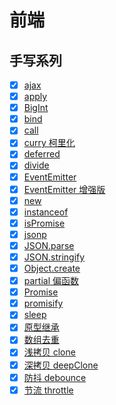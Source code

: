 # 前端 <!-- {docsify-ignore-all} -->

<!-- ## HTML

- doctype
- 各种元素
- link
- input 类型

## CSS

- 盒模型
- Flex
- 选择器、优先级
- 伪类
- 伪元素
- margin 塌陷
- position
- BFC

## JavaScript

- 事件循环，Node 的事件循环
- Proxy
- this 指向
- 原型与原型链、继承
- 闭包与应用场景
- 模块、ES6 与 Commonjs、循环引用
- 数据类型、原始类型与引用类型
- 内存回收

## DOM 与 浏览器

- 浏览器渲染原理
- localStorage、sessionStorage
- 页面生命周期
- location、URL
- history
- navigator
- 事件、事件代理、自定义事件
- 事件冒泡与捕获
- mouseover 与 mouseenter
- 元素大小与大小
- 拖拽
- ajax
- fetch

## HTTP

- HTTP
- HTTP2
- 状态码
- headers
- contentType
- cookie
- 缓存
- websocket
- 跨域与 CORS
- 长连接
- TCP 三次握手与四次挥手

## 网络安全

- xss
- csrf

## React

- 生命周期、不安全的生命周期
- hooks
- hooks 的原理
- 手写一个 hook
- 为什么要用 hooks
- diff 算法，与 vue 的区别
- 虚拟 DOM
- MVC
- memo 原理
- setState 同步或异步
- 相关库

## Webpack

- 构建原理
- 常用 loader
- 常用 plugin
- 实现 loader
- 实现 plugin
- 优化
- webpack 5 特点
- parcel、snowpack、vite
- lerna

## TypeScript

- 数据类型
- 类型声明文件

## 小程序

- 原理
- 性能优化
- 组件列表
- API 列表

## Taro

- 原理

## Nodejs

- 优缺点
- 常用 模块
- 事件循环
- Koa 与相关库
- express
- npm、npm scripts

## 性能优化

## 所谓原理

- 路由实现原理
- 浏览器原理
- react 原理
- MobX 原理
- webpack 构建原理 -->

## 手写系列

- [x] [ajax](手写系列/ajax.md)
- [x] [apply](手写系列/apply.md)
- [x] [BigInt](手写系列/big-int.md)
- [x] [bind](手写系列/bind.md)
- [x] [call](手写系列/call.md)
- [x] [curry 柯里化](手写系列/curry.md)
- [x] [deferred](手写系列/deferred.md)
- [x] [divide](手写系列/divide.md)
- [x] [EventEmitter](手写系列/event-emitter.md)
- [x] [EventEmitter 增强版](手写系列/event-emitter2.md)
- [x] [new](手写系列/new.md)
- [x] [instanceof](手写系列/instanceof.md)
- [x] [isPromise](手写系列/is-promise.md)
- [x] [jsonp](手写系列/jsonp.md)
- [x] [JSON.parse](手写系列/json-parse.md)
- [x] [JSON.stringify](手写系列/json-stringify.md)
- [x] [Object.create](手写系列/object-create.md)
- [x] [partial 偏函数](手写系列/partial.md)
- [x] [Promise](手写系列/promise.md)
- [x] [promisify](手写系列/promisify.md)
- [x] [sleep](手写系列/sleep.md)
- [x] [原型继承](手写系列/inherit.md)
- [x] [数组去重](手写系列/unique.md)
- [x] [浅拷贝 clone](手写系列/clone.md)
- [x] [深拷贝 deepClone](手写系列/deep-clone.md)
- [x] [防抖 debounce](手写系列/debounce.md)
- [x] [节流 throttle](手写系列/throttle.md)

<!-- ## Git

- 主要命令

## 设计模式

## 数据结构与算法

## 其他

- PWA
- web worker
- 函数式编程 -->

